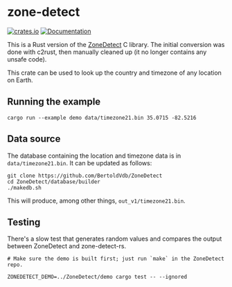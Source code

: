 # zone-detect

[![crates.io](https://img.shields.io/crates/v/zone-detect.svg)](https://crates.io/crates/zone-detect)
[![Documentation](https://docs.rs/zone-detect/badge.svg)](https://docs.rs/zone-detect)

This is a Rust version of the
[ZoneDetect](https://github.com/BertoldVdb/ZoneDetect) C library. The
initial conversion was done with c2rust, then manually cleaned up (it
no longer contains any unsafe code).

This crate can be used to look up the country and timezone of any
location on Earth.

## Running the example

    cargo run --example demo data/timezone21.bin 35.0715 -82.5216

## Data source

The database containing the location and timezone data is in
`data/timezone21.bin`. It can be updated as follows:

    git clone https://github.com/BertoldVdb/ZoneDetect
    cd ZoneDetect/database/builder
    ./makedb.sh
    
This will produce, among other things, `out_v1/timezone21.bin`.

## Testing

There's a slow test that generates random values and compares the output
between ZoneDetect and zone-detect-rs.

```
# Make sure the demo is built first; just run `make` in the ZoneDetect repo.

ZONEDETECT_DEMO=../ZoneDetect/demo cargo test -- --ignored
```
